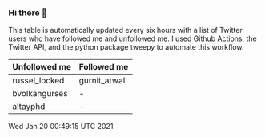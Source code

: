 ### Hi there 👋

This table is automatically updated every six hours with a list of Twitter users who have followed me and unfollowed me. I used Github Actions, the Twitter API, and the python package tweepy to automate this workflow.

| Unfollowed me |  Followed me |
| --- | --- |
|russel_locked|gurnit_atwal|
|bvolkangurses|-|
|altayphd|-|
Wed Jan 20 00:49:15 UTC 2021

